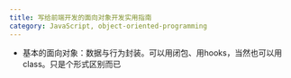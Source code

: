 ```yaml
---
title: 写给前端开发的面向对象开发实用指南
category: JavaScript, object-oriented-programming
---
```


* 基本的面向对象：数据与行为封装。可以用闭包、用hooks，当然也可以用class。只是个形式区别而已
